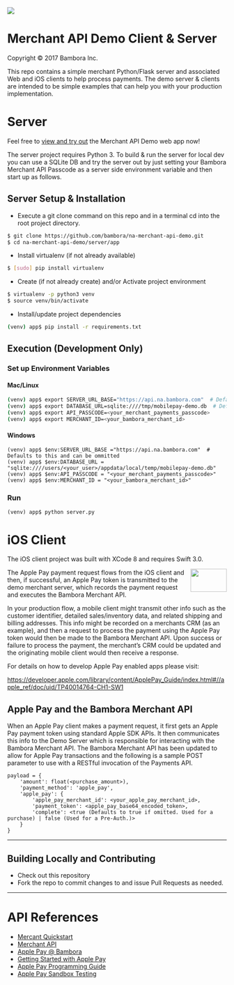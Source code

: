 <img src="https://cdn.na.bambora.com/resources/logos/bambora-logo180x92.png" />

# Merchant API Demo Client & Server

Copyright © 2017 Bambora Inc.

This repo contains a simple merchant Python/Flask server and associated Web and iOS clients to help process payments. 
The demo server & clients are intended to be simple examples that can help you with your production implementation.

# Server

Feel free to [view and try out](https://demo.na.bambora.com) the Merchant API Demo web app now!

The server project requires Python 3. To build & run the server for local dev you can use a SQLite DB and 
try the server out by just setting your Bambora Merchant API Passcode as a server side environment variable 
and then start up as follows.

## Server Setup & Installation

* Execute a git clone command on this repo and in a terminal cd into the root project directory.
```bash
$ git clone https://github.com/bambora/na-merchant-api-demo.git
$ cd na-merchant-api-demo/server/app
```

* Install virtualenv (if not already available)
```bash
$ [sudo] pip install virtualenv
```

* Create (if not already create) and/or Activate project environment
```bash
$ virtualenv -p python3 venv
$ source venv/bin/activate
```

* Install/update project dependencies
```bash
(venv) app$ pip install -r requirements.txt
```

## Execution (Development Only)

### Set up Environment Variables
#### Mac/Linux
```bash
(venv) app$ export SERVER_URL_BASE="https://api.na.bambora.com"  # Defaults to this and can be ommitted
(venv) app$ export DATABASE_URL=sqlite:////tmp/mobilepay-demo.db  # Defaults to this and can be ommitted
(venv) app$ export API_PASSCODE=<your_merchant_payments_passcode>
(venv) app$ export MERCHANT_ID=<your_bambora_merchant_id>
```

#### Windows
```
(venv) app$ $env:SERVER_URL_BASE ="https://api.na.bambora.com"  # Defaults to this and can be ommitted
(venv) app$ $env:DATABASE_URL = "sqlite:////users/<your_user>/appdata/local/temp/mobilepay-demo.db"
(venv) app$ $env:API_PASSCODE = "<your_merchant_payments_passcode>"
(venv) app$ $env:MERCHANT_ID = "<your_bambora_merchant_id>"
```

### Run 
```
(venv) app$ python server.py
```

# iOS Client

The iOS client project was built with XCode 8 and requires Swift 3.0.

<img width="83" height="53" align="right" src="http://images.apple.com/v/apple-pay/f/images/overview/apple_pay_logo_large_2x.png">

The Apple Pay payment request flows from the iOS client and then, if successful, an Apple Pay token is 
transmitted to the demo merchant server, which records the payment request and executes the Bambora 
Merchant API.

In your production flow, a mobile client might transmit other info such as the customer identifier, 
detailed sales/inventory data, and related shipping and billing addresses. This info might be recorded 
on a merchants CRM (as an example), and then a request to process the payment using the Apple Pay token 
would then be made to the Bambora Merchant API. Upon success or failure to process the payment, the 
merchant’s CRM could be updated and the originating mobile client would then receive a response.

For details on how to develop Apple Pay enabled apps please visit:

https://developer.apple.com/library/content/ApplePay_Guide/index.html#//apple_ref/doc/uid/TP40014764-CH1-SW1

## Apple Pay and the Bambora Merchant API

When an Apple Pay client makes a payment request, it first gets an Apple Pay payment token using standard Apple SDK 
APIs. It then communicates this info to the Demo Server which is responsible for interacting with the 
Bambora Merchant API. The Bambora Merchant API has been updated to allow for Apple Pay transactions 
and the following is a sample POST parameter to use with a RESTful invocation of the Payments API.

```
payload = {
    'amount': float(<purchase_amount>),
    'payment_method': 'apple_pay',
    'apple_pay': {
        'apple_pay_merchant_id': <your_apple_pay_merchant_id>,
        'payment_token': <apple_pay_base64_encoded_token>,
        'complete': <true (Defaults to true if omitted. Used for a purchase) | false (Used for a Pre-Auth.)>
    }
}
```

---

<a name="contributing"/>

## Building Locally and Contributing

 * Check out this repository
 * Fork the repo to commit changes to and issue Pull Requests as needed.

---

# API References
* [Mercant Quickstart](https://dev.na.bambora.com/docs/guides/merchant_quickstart/)
* [Merchant API](https://dev.na.bambora.com/docs/references/merchant_API)
 * [Apple Pay @ Bambora](https://dev.na.bambora.com/docs/guides/apple_pay/)
* [Getting Started with Apple Pay](https://developer.apple.com/apple-pay/get-started/)
* [Apple Pay Programming Guide](https://developer.apple.com/library/content/ApplePay_Guide/)
* [Apple Pay Sandbox Testing](https://developer.apple.com/support/apple-pay-sandbox/)

